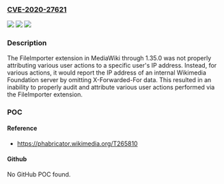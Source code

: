 ### [CVE-2020-27621](https://cve.mitre.org/cgi-bin/cvename.cgi?name=CVE-2020-27621)
![](https://img.shields.io/static/v1?label=Product&message=n%2Fa&color=blue)
![](https://img.shields.io/static/v1?label=Version&message=n%2Fa&color=blue)
![](https://img.shields.io/static/v1?label=Vulnerability&message=n%2Fa&color=brighgreen)

### Description

The FileImporter extension in MediaWiki through 1.35.0 was not properly attributing various user actions to a specific user's IP address. Instead, for various actions, it would report the IP address of an internal Wikimedia Foundation server by omitting X-Forwarded-For data. This resulted in an inability to properly audit and attribute various user actions performed via the FileImporter extension.

### POC

#### Reference
- https://phabricator.wikimedia.org/T265810

#### Github
No GitHub POC found.

